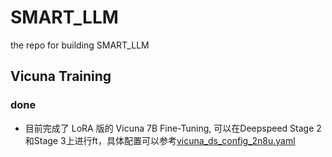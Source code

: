 # SMART_LLM
the repo for building SMART_LLM

## Vicuna Training

### done

- 目前完成了 LoRA 版的 Vicuna 7B Fine-Tuning, 可以在Deepspeed Stage 2和Stage 3上进行ft，具体配置可以参考[vicuna_ds_config_2n8u.yaml](training/deepspeed/vicuna_ds_config_2n8u.yaml)
